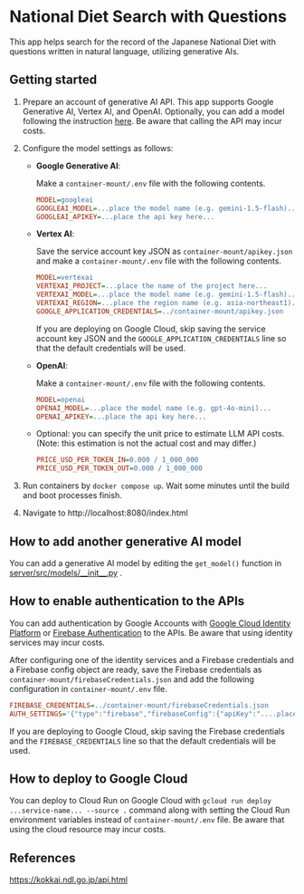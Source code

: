 National Diet Search with Questions
========================================================================

This app helps search for the record of the Japanese National Diet with questions written in natural language, utilizing generative AIs.

## Getting started

1. Prepare an account of generative AI API. This app supports Google Generative AI, Vertex AI, and OpenAI. Optionally, you can add a model following the instruction [here](#add-model). Be aware that calling the API may incur costs.

2. Configure the model settings as follows:

    - **Google Generative AI**:

        Make a `container-mount/.env` file with the following contents.

        ```ini
        MODEL=googleai
        GOOGLEAI_MODEL=...place the model name (e.g. gemini-1.5-flash)...
        GOOGLEAI_APIKEY=...place the api key here...
        ```

    - **Vertex AI**:

        Save the service account key JSON as `container-mount/apikey.json` and make a `container-mount/.env` file with the following contents.

        ```ini
        MODEL=vertexai
        VERTEXAI_PROJECT=...place the name of the project here...
        VERTEXAI_MODEL=...place the model name (e.g. gemini-1.5-flash)...
        VERTEXAI_REGION=...place the region name (e.g. asia-northeast1)...
        GOOGLE_APPLICATION_CREDENTIALS=../container-mount/apikey.json
        ```

        If you are deploying on Google Cloud, skip saving the service account key JSON and the `GOOGLE_APPLICATION_CREDENTIALS` line so that the default credentials will be used.

    - **OpenAI**:
    
        Make a `container-mount/.env` file with the following contents.

        ```ini
        MODEL=openai
        OPENAI_MODEL=...place the model name (e.g. gpt-4o-mini)...
        OPENAI_APIKEY=...place the api key here...
        ```

    - Optional: you can specify the unit price to estimate LLM API costs. (Note: this estimation is not the actual cost and may differ.)

        ```ini
        PRICE_USD_PER_TOKEN_IN=0.000 / 1_000_000
        PRICE_USD_PER_TOKEN_OUT=0.000 / 1_000_000
        ```

3. Run containers by `docker compose up`. Wait some minutes until the build and boot processes finish.

4. Navigate to http://localhost:8080/index.html

## How to add another generative AI model <a id="add-model"></a>

You can add a generative AI model by editing the `get_model()` function in [server/src/models/\_\_init\_\_.py](server/src/models/__init__.py) .

## How to enable authentication to the APIs

You can add authentication by Google Accounts with [Google Cloud Identity Platform](https://cloud.google.com/security/products/identity-platform) or [Firebase Authentication](https://firebase.google.com/docs/auth) to the APIs. Be aware that using identity services may incur costs.

After configuring one of the identity services and a Firebase credentials and a Firebase config object are ready, save the Firebase credentials as `container-mount/firebaseCredentials.json` and add the following configuration in `container-mount/.env` file.

```ini
FIREBASE_CREDENTIALS=../container-mount/firebaseCredentials.json
AUTH_SETTINGS='{"type":"firebase","firebaseConfig":{"apiKey":"....place the apiKey of config object...","authDomain":"....place the authDomain of config object..."}}'
```

If you are deploying to Google Cloud, skip saving the Firebase credentials and the `FIREBASE_CREDENTIALS` line so that the default credentials will be used.

## How to deploy to Google Cloud

You can deploy to Cloud Run on Google Cloud with `gcloud run deploy ...service-name... --source .` command along with setting the Cloud Run environment variables instead of `container-mount/.env` file. Be aware that using the cloud resource may incur costs.

## References

https://kokkai.ndl.go.jp/api.html
